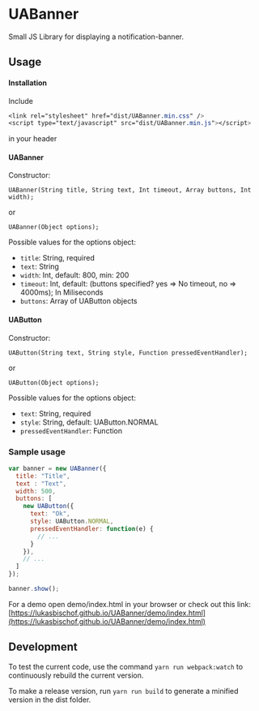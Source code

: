 # UABanner

Small JS Library for displaying a notification-banner.

## Usage

#### Installation

Include

```css
<link rel="stylesheet" href="dist/UABanner.min.css" />
<script type="text/javascript" src="dist/UABanner.min.js"></script>
```

in your header

#### UABanner

Constructor:

`UABanner(String title, String text, Int timeout, Array buttons, Int width);`

or 

`UABanner(Object options);`

Possible values for the options object:
* `title`: String, required
* `text`: String
* `width`: Int, default: 800, min: 200
* `timeout`: Int, default: (buttons specified? yes => No timeout, no => 4000ms); In Miliseconds
* `buttons`: Array of UAButton objects


#### UAButton

Constructor:

`UAButton(String text, String style, Function pressedEventHandler);`

or 

`UAButton(Object options);`

Possible values for the options object:
* `text`: String, required
* `style`: String, default: UAButton.NORMAL
* `pressedEventHandler`: Function

### Sample usage

```javascript
var banner = new UABanner({
  title: "Title",
  text : "Text",
  width: 500,
  buttons: [
    new UAButton({
      text: "Ok",
      style: UAButton.NORMAL,
      pressedEventHandler: function(e) {
        // ...
      }
    }),
    // ...
  ]
});

banner.show();
```

For a demo open demo/index.html in your browser or check out this link: [https://lukasbischof.github.io/UABanner/demo/index.html](https://lukasbischof.github.io/UABanner/demo/index.html)

## Development

To test the current code, use the command `yarn run webpack:watch` to continuously rebuild the current version.

To make a release version, run `yarn run build` to generate a minified version in the dist folder.
